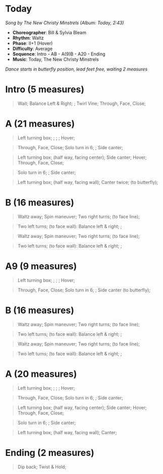 # Today
*Song by The New Christy Minstrels (Album: Today, 2:43)*

* **Choreographer**: Bill & Sylvia Bleam
* **Rhythm**: Waltz
* **Phase**: II+1 (Hover)
* **Difficulty**: Average
* **Sequence**: Intro - AB - A(9)B - A20 - Ending
* **Music**: Today, The New Christy Minstrels

*Dance starts in butterfly position, lead feet free, waiting 2 measures*

# Intro (5 measures)

> Wait; Balance Left & Right; ; Twirl Vine; Through, Face, Close;

# A (21 measures)

> Left turning box; ; ; ; Hover;

> Through, Face, Close; Solo turn in 6; ; Side canter;

> Left turning box; (half way, facing center); Side canter; Hover; Through, Face, Close;

> Solo turn in 6; ; Side canter;

> Left turning box; (half way, facing wall); Canter twice; (to butterfly);

# B (16 measures)

> Waltz away; Spin maneuver; Two right turns; (to face line);

> Two left turns; (to face wall): Balance left & right; ;

> Waltz away; Spin maneuver; Two right turns; (to face line);

> Two left turns; (to face wall): Balance left & right; ;

# A9 (9 measures)

> Left turning box; ; ; ; Hover;

> Through, Face, Close; Solo turn in 6; ; Side canter (to butterfly);

# B (16 measures)

> Waltz away; Spin maneuver; Two right turns; (to face line);

> Two left turns; (to face wall): Balance left & right; ;

> Waltz away; Spin maneuver; Two right turns; (to face line);

> Two left turns; (to face wall): Balance left & right; ;

# A (20 measures)

> Left turning box; ; ; ; Hover;

> Through, Face, Close; Solo turn in 6; ; Side canter;

> Left turning box; (half way, facing center); Side canter; Hover; Through, Face, Close;

> Solo turn in 6; ; Side canter;

> Left turning box; (half way, facing wall); Canter;

# Ending (2 measures)

> Dip back; Twist & Hold;